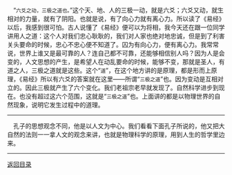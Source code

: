 &emsp;“``六爻之动，三极之道也。``”这个天、地、人的三极一动，就是六爻；六爻又动，就生相对的力量，就有了阴阳。也就是说，有了向心力就有离心力。所以读了《易经》以后，我感到很可怕。古人说懂了《易经》便可以为将相，我今天还在跟一位同学讲用人之道：这个人对我们忠心耿耿的，我们对人家也绝对地忠诚，但是到了利害关头要命的时候，忠心不忠心便不知道了。囚为有向心力，便有离心力。我常常说，世界上谁又是最可靠的人？连自己都不可靠，还能够相信别人吗？因为人是会变的，人文思想的产生，是希望人在动乱要命的时候，能够不变，那就是圣人，有道之人，三极之道就是这些。这个“``道``”，在这个地方讲的是原理，都是形而上原理，《易经》所以有六爻的答案就在这里——所谓“``三极之道``”也。因为变动是互相对立的。因此三极就产生了六个变化。我们老祖宗老早就发现了。自然科学进步到现在。也没有超过这六个范围，这就是“``三极之道``”也。上面讲的都是以物理世界的自然现象，说明它发生过程中的道理。
___
&emsp;孔子的思想观念不同，他是以人文为中心。我们看看下面孔子所说的，他又把大自然的法则一一拿人文的观念来讲，也就是物理科学的原理，用到人生的哲学里边来。
___
[返回目录](../../../master/README.md#目录)